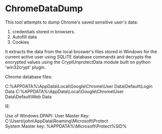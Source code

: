 <h1>ChromeDataDump</h1>

This tool attempts to dump Chrome's saved sensitive user's data:

1. credentials stored in browsers.
2. Autofill data
3. Cookies

It extracts the data from the local broswer's files stored in Windows for the current active user using SQLiTE database commands 
and decrypts the encrypted values using the CryptUnprotectData module built on python 'win32crypt' plugin.

Chrome database files:

C:\%APPDATA%\AppData\Local\Google\Chrome\User Data\Default\Login Data
C:\%APPDATA%\AppData\Local\Google\Chrome\User Data\Default\Web Data

IE:


Use of Windows DPAPI:
User Master Key: C:\Users\john\AppData\Roaming\Microsoft\Protect\
System Master key: %APPDATA%\Microsoft\Protect\%SID%
